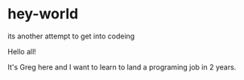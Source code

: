 # hey-world
its another attempt to get into codeing

Hello all!

It's Greg here and I want to learn to land a programing job in 2 years.
